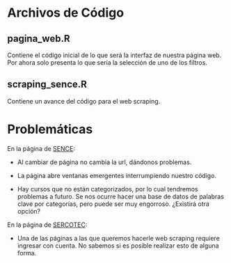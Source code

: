 # Archivos de Código

## pagina_web.R

Contiene el código inicial de lo que será la interfaz de nuestra página web. Por ahora solo presenta lo que sería la selección de uno de los filtros.

## scraping_sence.R

Contiene un avance del código para el web scraping.

# Problemáticas

En la página de [SENCE](https://eligemejor.sence.cl/BuscarCursoNuevo/PorPrograma):

- Al cambiar de página no cambia la url, dándonos problemas. 

- La página abre ventanas emergentes interrumpiendo nuestro código.

- Hay cursos que no están categorizados, por lo cual tendremos problemas a futuro. Se nos ocurre hacer una base de datos de palabras clave por categorías, pero puede ser muy engorroso. ¿Existirá otra opción?

En la página de [SERCOTEC](https://www.sercotec.cl/):

- Una de las páginas a las que queremos hacerle web scraping requiere ingresar con cuenta. No sabemos si es posible realizar esto de alguna forma.
